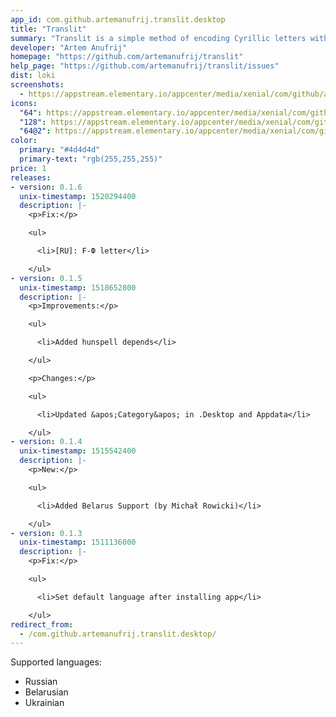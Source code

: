 ```yaml
---
app_id: com.github.artemanufrij.translit.desktop
title: "Translit"
summary: "Translit is a simple method of encoding Cyrillic letters with Latin ones"
developer: "Artem Anufrij"
homepage: "https://github.com/artemanufrij/translit"
help_page: "https://github.com/artemanufrij/translit/issues"
dist: loki
screenshots:
  - https://appstream.elementary.io/appcenter/media/xenial/com/github/artemanufrij.translit.desktop/E33101FC9B97076DF3D871559559F981/screenshots/image-1_orig.png
icons:
  "64": https://appstream.elementary.io/appcenter/media/xenial/com/github/artemanufrij.translit.desktop/E33101FC9B97076DF3D871559559F981/icons/64x64/com.github.artemanufrij.translit_com.github.artemanufrij.translit.png
  "128": https://appstream.elementary.io/appcenter/media/xenial/com/github/artemanufrij.translit.desktop/E33101FC9B97076DF3D871559559F981/icons/128x128/com.github.artemanufrij.translit_com.github.artemanufrij.translit.png
  "64@2": https://appstream.elementary.io/appcenter/media/xenial/com/github/artemanufrij.translit.desktop/E33101FC9B97076DF3D871559559F981/icons/64x64@2/com.github.artemanufrij.translit_com.github.artemanufrij.translit.png
color:
  primary: "#4d4d4d"
  primary-text: "rgb(255,255,255)"
price: 1
releases:
- version: 0.1.6
  unix-timestamp: 1520294400
  description: |-
    <p>Fix:</p>

    <ul>

      <li>[RU]: F-Ф letter</li>

    </ul>
- version: 0.1.5
  unix-timestamp: 1518652800
  description: |-
    <p>Improvements:</p>

    <ul>

      <li>Added hunspell depends</li>

    </ul>

    <p>Changes:</p>

    <ul>

      <li>Updated &apos;Category&apos; in .Desktop and Appdata</li>

    </ul>
- version: 0.1.4
  unix-timestamp: 1515542400
  description: |-
    <p>New:</p>

    <ul>

      <li>Added Belarus Support (by Michał Rowicki)</li>

    </ul>
- version: 0.1.3
  unix-timestamp: 1511136000
  description: |-
    <p>Fix:</p>

    <ul>

      <li>Set default language after installing app</li>

    </ul>
redirect_from:
  - /com.github.artemanufrij.translit.desktop/
---
```


<p>Supported languages:</p>
<ul>
  <li>Russian</li>
  <li>Belarusian</li>
  <li>Ukrainian</li>
</ul>